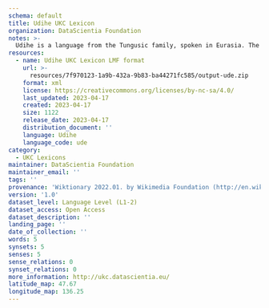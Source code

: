 ```yaml
---
schema: default
title: Udihe UKC Lexicon
organization: DataScientia Foundation
notes: >-
  Udihe is a language from the Tungusic family, spoken in Eurasia. The UKC Lexicon of Udihe is represented as a lexico-semantic network. It consists of words, word senses, synsets, as well as sense-level and synset-level relationships.
resources:
  - name: Udihe UKC Lexicon LMF format
    url: >-
      resources/7f970123-1a9b-432a-9b83-ba44271fc585/output-ude.zip
    format: xml
    license: https://creativecommons.org/licenses/by-nc-sa/4.0/
    last_updated: 2023-04-17
    created: 2023-04-17
    size: 1122
    release_date: 2023-04-17
    distribution_document: ''
    language: Udihe
    language_code: ude
category:
  - UKC Lexicons
maintainer: DataScientia Foundation
maintainer_email: ''
tags: ''
provenance: 'Wiktionary 2022.01. by Wikimedia Foundation (http://en.wiktionary.org); Princeton WordNet 2.1 by Princeton University (https://wordnet.princeton.edu)'
version: '1.0'
dataset_level: Language Level (L1-2)
dataset_access: Open Access
dataset_description: ''
landing_page: ''
date_of_collection: ''
words: 5
synsets: 5
senses: 5
sense_relations: 0
synset_relations: 0
more_information: http://ukc.datascientia.eu/
latitude_map: 47.67
longitude_map: 136.25
---
```


